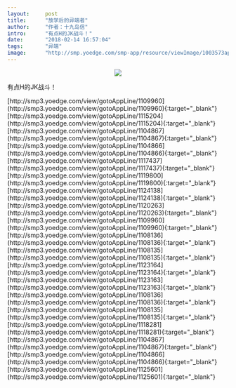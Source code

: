```yaml
---
layout:     post
title:      "放学后的异端者"
author:     "作者：十九岛信"
intro:      "有点H的JK战斗！"
date:       "2018-02-14 16:57:04"
tags:       "异端"
image:      "http://smp.yoedge.com/smp-app/resource/viewImage/1003573appline.png"
---
```

<div style="text-align: center">
<p><img src="http://smp.yoedge.com/smp-app/resource/viewImage/1003573appline.png"/></p>
</div>
<p class="post-meta">
<span>有点H的JK战斗！</span>
</p>
[http://smp3.yoedge.com/view/gotoAppLine/1109960](http://smp3.yoedge.com/view/gotoAppLine/1109960){:target="_blank"}
[http://smp3.yoedge.com/view/gotoAppLine/1115204](http://smp3.yoedge.com/view/gotoAppLine/1115204){:target="_blank"}
[http://smp3.yoedge.com/view/gotoAppLine/1104867](http://smp3.yoedge.com/view/gotoAppLine/1104867){:target="_blank"}
[http://smp3.yoedge.com/view/gotoAppLine/1104866](http://smp3.yoedge.com/view/gotoAppLine/1104866){:target="_blank"}
[http://smp3.yoedge.com/view/gotoAppLine/1117437](http://smp3.yoedge.com/view/gotoAppLine/1117437){:target="_blank"}
[http://smp3.yoedge.com/view/gotoAppLine/1119800](http://smp3.yoedge.com/view/gotoAppLine/1119800){:target="_blank"}
[http://smp3.yoedge.com/view/gotoAppLine/1124138](http://smp3.yoedge.com/view/gotoAppLine/1124138){:target="_blank"}
[http://smp3.yoedge.com/view/gotoAppLine/1120263](http://smp3.yoedge.com/view/gotoAppLine/1120263){:target="_blank"}
[http://smp3.yoedge.com/view/gotoAppLine/1109960](http://smp3.yoedge.com/view/gotoAppLine/1109960){:target="_blank"}
[http://smp3.yoedge.com/view/gotoAppLine/1108136](http://smp3.yoedge.com/view/gotoAppLine/1108136){:target="_blank"}
[http://smp3.yoedge.com/view/gotoAppLine/1108135](http://smp3.yoedge.com/view/gotoAppLine/1108135){:target="_blank"}
[http://smp3.yoedge.com/view/gotoAppLine/1123164](http://smp3.yoedge.com/view/gotoAppLine/1123164){:target="_blank"}
[http://smp3.yoedge.com/view/gotoAppLine/1123163](http://smp3.yoedge.com/view/gotoAppLine/1123163){:target="_blank"}
[http://smp3.yoedge.com/view/gotoAppLine/1108136](http://smp3.yoedge.com/view/gotoAppLine/1108136){:target="_blank"}
[http://smp3.yoedge.com/view/gotoAppLine/1108135](http://smp3.yoedge.com/view/gotoAppLine/1108135){:target="_blank"}
[http://smp3.yoedge.com/view/gotoAppLine/1118281](http://smp3.yoedge.com/view/gotoAppLine/1118281){:target="_blank"}
[http://smp3.yoedge.com/view/gotoAppLine/1104867](http://smp3.yoedge.com/view/gotoAppLine/1104867){:target="_blank"}
[http://smp3.yoedge.com/view/gotoAppLine/1104866](http://smp3.yoedge.com/view/gotoAppLine/1104866){:target="_blank"}
[http://smp3.yoedge.com/view/gotoAppLine/1125601](http://smp3.yoedge.com/view/gotoAppLine/1125601){:target="_blank"}


